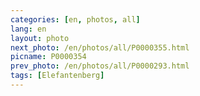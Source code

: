 ```yaml
---
categories: [en, photos, all]
lang: en
layout: photo
next_photo: /en/photos/all/P0000355.html
picname: P0000354
prev_photo: /en/photos/all/P0000293.html
tags: [Elefantenberg]
---
```

